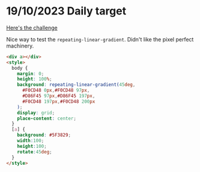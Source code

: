 # 19/10/2023 Daily target

[Here's the challenge](https://cssbattle.dev/play/RajWqlqsnLREqAnipF9a)

Nice way to test the `repeating-linear-gradient`. Didn't like the pixel perfect machinery.

```html
<div a></div>
<style>
  body {
    margin: 0;
    height: 100%;
    background: repeating-linear-gradient(45deg,
      #F0CD48 0px,#F0CD48 97px,
      #D86F45 97px,#D86F45 197px,
      #F0CD48 197px,#F0CD48 200px
    );
    display: grid;
    place-content: center;
  }
  [a] {
    background: #5F3829;
    width:100;
    height:100;
    rotate:45deg;
  }
</style>
```
